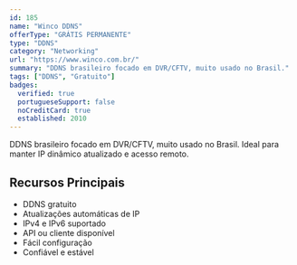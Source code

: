 ```yaml
---
id: 185
name: "Winco DDNS"
offerType: "GRÁTIS PERMANENTE"
type: "DDNS"
category: "Networking"
url: "https://www.winco.com.br/"
summary: "DDNS brasileiro focado em DVR/CFTV, muito usado no Brasil."
tags: ["DDNS", "Gratuito"]
badges:
  verified: true
  portugueseSupport: false
  noCreditCard: true
  established: 2010
---
```


DDNS brasileiro focado em DVR/CFTV, muito usado no Brasil. Ideal para manter IP dinâmico atualizado e acesso remoto.

## Recursos Principais

- DDNS gratuito
- Atualizações automáticas de IP
- IPv4 e IPv6 suportado
- API ou cliente disponível
- Fácil configuração
- Confiável e estável
